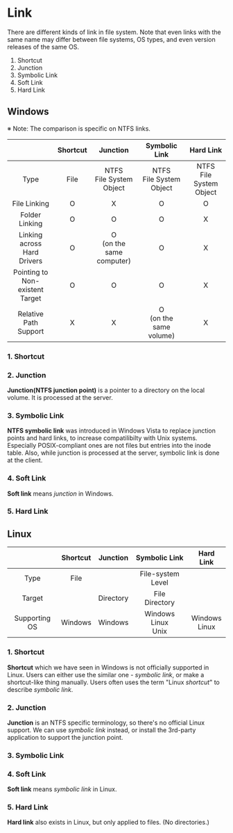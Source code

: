 # Link
There are different kinds of link in file system. Note that even links with the same name may differ between file systems, OS types, and even version releases of the same OS.

1. Shortcut
2. Junction
3. Symbolic Link
4. Soft Link
5. Hard Link

## Windows
※ Note: The comparison is specific on NTFS links.

| | Shortcut | Junction | Symbolic Link | Hard Link |
|:-:|:-:|:-:|:-:|:-:|
| Type | File | NTFS<br>File System<br>Object | NTFS<br>File System<br>Object | NTFS<br>File System<br>Object |
| File Linking | O | X | O | O |
| Folder Linking | O | O | O | X |
| Linking across<br>Hard Drivers | O | O<br>(on the same<br>computer) | O | X |
| Pointing to<br>Non-existent<br>Target | O | O | O | X |
| Relative Path<br>Support | X | X | O<br>(on the same<br>volume) | X |

### 1. Shortcut

### 2. Junction
**Junction(NTFS junction point)** is a pointer to a directory on the local volume. It is processed at the server.

### 3. Symbolic Link
**NTFS symbolic link** was introduced in Windows Vista to replace junction points and hard links, to increase compatilibilty with Unix systems. Especially POSIX-compliant ones are not files but entries into the inode table. Also, while junction is processed at the server, symbolic link is done at the client.

### 4. Soft Link
**Soft link** means *junction* in Windows.

### 5. Hard Link

## Linux
| | Shortcut | Junction | Symbolic Link | Hard Link |
|:-:|:-:|:-:|:-:|:-:|
| Type | File | | File-system Level | |
| Target | | Directory | File<br>Directory | |
| Supporting OS | Windows | Windows | Windows<br>Linux<br>Unix | Windows<br>Linux |

### 1. Shortcut
**Shortcut** which we have seen in Windows is not officially supported in Linux. Users can either use the similar one - *symbolic link*, or make a shortcut-like thing manually. Users often uses the term "Linux *shortcut*" to describe *symbolic link*.

### 2. Junction
**Junction** is an NTFS specific terminology, so there's no official Linux support. We can use *symbolic link* instead, or install the 3rd-party application to support the junction point.
### 3. Symbolic Link
### 4. Soft Link
**Soft link** means *symbolic link* in Linux.
### 5. Hard Link
**Hard link** also exists in Linux, but only applied to files. (No directories.)
